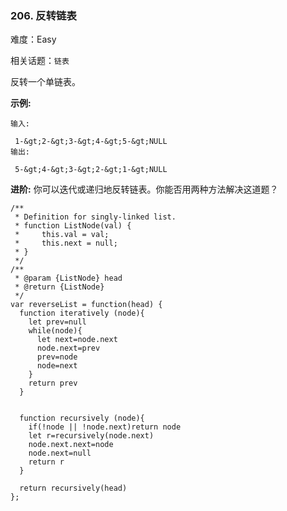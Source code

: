 ### 206. 反转链表

难度：Easy

相关话题：`链表`

反转一个单链表。



 **示例:** 





```
输入:

 1-&gt;2-&gt;3-&gt;4-&gt;5-&gt;NULL
输出:

 5-&gt;4-&gt;3-&gt;2-&gt;1-&gt;NULL
```

 **进阶:** 
你可以迭代或递归地反转链表。你能否用两种方法解决这道题？




```
/**
 * Definition for singly-linked list.
 * function ListNode(val) {
 *     this.val = val;
 *     this.next = null;
 * }
 */
/**
 * @param {ListNode} head
 * @return {ListNode}
 */
var reverseList = function(head) {
  function iteratively (node){
    let prev=null
    while(node){
      let next=node.next
      node.next=prev
      prev=node
      node=next
    }
    return prev
  }


  function recursively (node){
    if(!node || !node.next)return node
    let r=recursively(node.next)
    node.next.next=node
    node.next=null
    return r
  }

  return recursively(head)
};



```
